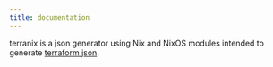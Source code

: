 ```yaml
---
title: documentation
---
```


terranix is a json generator using Nix and NixOS modules
intended to generate 
[terraform json](https://www.terraform.io/docs/configuration/syntax-json.html).




